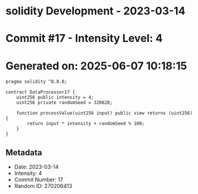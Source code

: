 ﻿# solidity Development - 2023-03-14
# Commit #17 - Intensity Level: 4
# Generated on: 2025-06-07 10:18:15
```solidity
pragma solidity ^0.8.0;

contract DataProcessor17 {
    uint256 public intensity = 4;
    uint256 private randomSeed = 320828;

    function processValue(uint256 input) public view returns (uint256) {
        return input * intensity + randomSeed % 100;
    }
}
```
## Metadata
- Date: 2023-03-14
- Intensity: 4
- Commit Number: 17
- Random ID: 270206413
